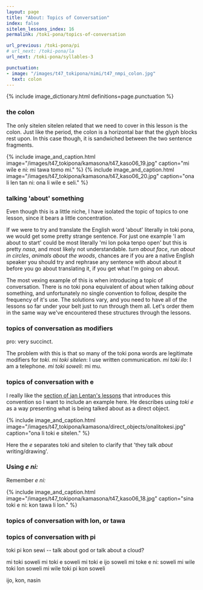 ```yaml
---
layout: page
title: "About: Topics of Conversation"
index: false
sitelen_lessons_index: 16
permalink: /toki-pona/topics-of-conversation

url_previous: /toki-pona/pi
# url_next: /toki-pona/la
url_next: /toki-pona/syllables-3

punctuation:
- image: "/images/t47_tokipona/nimi/t47_nmpi_colon.jpg"
  text: colon
---
```


{% include image_dictionary.html definitions=page.punctuation %}

### the colon

The only sitelen sitelen related that we need to cover in this lesson is the colon. Just like the period, the colon is a horizontal bar that the glyph blocks rest upon. In this case though, it is sandwiched between the two sentence fragments.

{% include image_and_caption.html image="/images/t47_tokipona/kamasona/t47_kaso06_19.jpg" caption="mi wile e ni: mi tawa tomo mi." %}
{% include image_and_caption.html image="/images/t47_tokipona/kamasona/t47_kaso06_20.jpg" caption="ona li len tan ni: ona li wile e seli." %}

### talking 'about' something

Even though this is a little niche, I have isolated the topic of topics to one lesson, since it bears a little concentration.

If we were to try and translate the English word 'about' literally in toki pona, we would get some pretty strange sentence. For just one example 'I am about to start' could be most literally 'mi lon poka tenpo open' but this is pretty _nasa_, and most likely not understandable. _turn about face_, _run about in circles_, _animals about the woods_, chances are if you are a native English speaker you should try and rephrase any sentence with about about it before you go about translating it, if you get what I'm going on about.

The most vexing example of this is when introducing a topic of conversation. There is no toki pona equivalent of about when talking _about_ something, and unfortunately no single convention to follow, despite the frequency of it's use. The solutions vary, and you need to have all of the lessons so far under your belt just to run through them all.  Let's order them in the same way we've encountered these structures through the lessons.


### topics of conversation as modifiers

pro: very succinct.

The problem with this is that so many of the toki pona words are legitimate modifiers for _toki_. _mi toki sitelen_: I use written communication. _mi toki ilo_: I am a telephone. _mi toki soweli_: mi mu.

### topics of conversation with e

I really like the [section of jan Lentan's lessons](https://rnd.neocities.org/tokipona/4.html) that introduces this convention so I want to include an example here. He describes using _toki e_ as a way presenting what is being talked about as a direct object.

{% include image_and_caption.html image="/images/t47_tokipona/kamasona/direct_objects/onalitokesi.jpg" caption="ona li toki e sitelen." %}

Here the _e_ separates toki and sitelen to clarify that 'they talk _about_ writing/drawing'.

### Using _e ni:_

Remember _e ni:_

{% include image_and_caption.html image="/images/t47_tokipona/kamasona/t47_kaso06_18.jpg" caption="sina toki e ni: kon tawa li lon." %}

### topics of conversation with lon, or tawa



### topics of conversation with pi

toki pi kon sewi -- talk about god or talk about a cloud?


mi toki soweli
mi toki e soweli
mi toki e ijo soweli
mi toke e ni: soweli
mi wile toki lon soweli
mi wile toki pi kon soweli

ijo, kon, nasin
